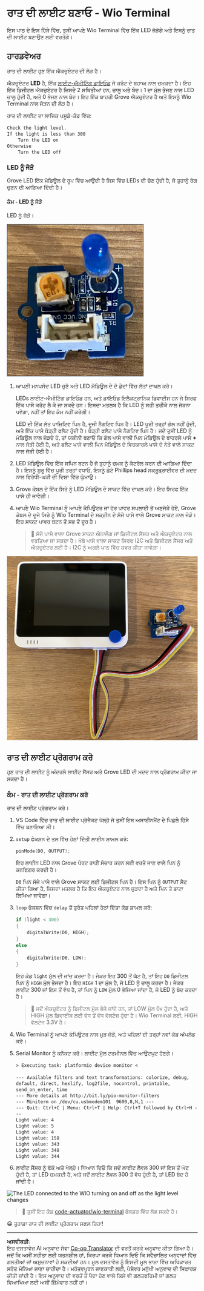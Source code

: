 <!--
CO_OP_TRANSLATOR_METADATA:
{
  "original_hash": "db44083b4dc6fb06eac83c4f16448940",
  "translation_date": "2025-08-27T12:48:17+00:00",
  "source_file": "1-getting-started/lessons/3-sensors-and-actuators/wio-terminal-actuator.md",
  "language_code": "pa"
}
-->
# ਰਾਤ ਦੀ ਲਾਈਟ ਬਣਾਓ - Wio Terminal

ਇਸ ਪਾਠ ਦੇ ਇਸ ਹਿੱਸੇ ਵਿੱਚ, ਤੁਸੀਂ ਆਪਣੇ Wio Terminal ਵਿੱਚ ਇੱਕ LED ਜੋੜੋਗੇ ਅਤੇ ਇਸਨੂੰ ਰਾਤ ਦੀ ਲਾਈਟ ਬਣਾਉਣ ਲਈ ਵਰਤੋਗੇ।

## ਹਾਰਡਵੇਅਰ

ਰਾਤ ਦੀ ਲਾਈਟ ਹੁਣ ਇੱਕ ਐਕਚੁਏਟਰ ਦੀ ਲੋੜ ਹੈ।

ਐਕਚੁਏਟਰ **LED** ਹੈ, ਇੱਕ [ਲਾਈਟ-ਐਮੀਟਿੰਗ ਡਾਇਓਡ](https://wikipedia.org/wiki/Light-emitting_diode) ਜੋ ਕਰੰਟ ਦੇ ਬਹਾਅ ਨਾਲ ਚਮਕਦਾ ਹੈ। ਇਹ ਇੱਕ ਡਿਜੀਟਲ ਐਕਚੁਏਟਰ ਹੈ ਜਿਸਦੇ 2 ਸਥਿਤੀਆਂ ਹਨ, ਚਾਲੂ ਅਤੇ ਬੰਦ। 1 ਦਾ ਮੁੱਲ ਭੇਜਣ ਨਾਲ LED ਚਾਲੂ ਹੁੰਦੀ ਹੈ, ਅਤੇ 0 ਭੇਜਣ ਨਾਲ ਬੰਦ। ਇਹ ਇੱਕ ਬਾਹਰੀ Grove ਐਕਚੁਏਟਰ ਹੈ ਅਤੇ ਇਸਨੂੰ Wio Terminal ਨਾਲ ਜੋੜਨ ਦੀ ਲੋੜ ਹੈ।

ਰਾਤ ਦੀ ਲਾਈਟ ਦਾ ਲਾਜਿਕ ਪਸੂਡੋ-ਕੋਡ ਵਿੱਚ:

```output
Check the light level.
If the light is less than 300
    Turn the LED on
Otherwise
    Turn the LED off
```

### LED ਨੂੰ ਜੋੜੋ

Grove LED ਇੱਕ ਮੋਡਿਊਲ ਦੇ ਰੂਪ ਵਿੱਚ ਆਉਂਦੀ ਹੈ ਜਿਸ ਵਿੱਚ LEDs ਦੀ ਚੋਣ ਹੁੰਦੀ ਹੈ, ਜੋ ਤੁਹਾਨੂੰ ਰੰਗ ਚੁਣਨ ਦੀ ਆਗਿਆ ਦਿੰਦੀ ਹੈ।

#### ਕੰਮ - LED ਨੂੰ ਜੋੜੋ

LED ਨੂੰ ਜੋੜੋ।

![A grove LED](../../../../../translated_images/grove-led.6c853be93f473cf2c439cfc74bb1064732b22251a83cedf66e62f783f9cc1a79.pa.png)

1. ਆਪਣੀ ਮਨਪਸੰਦ LED ਚੁਣੋ ਅਤੇ LED ਮੋਡਿਊਲ ਦੇ ਦੋ ਛੇਦਾਂ ਵਿੱਚ ਲੱਤਾਂ ਦਾਖਲ ਕਰੋ।

    LEDs ਲਾਈਟ-ਐਮੀਟਿੰਗ ਡਾਇਓਡ ਹਨ, ਅਤੇ ਡਾਇਓਡ ਇਲੈਕਟ੍ਰਾਨਿਕ ਡਿਵਾਈਸ ਹਨ ਜੋ ਸਿਰਫ ਇੱਕ ਪਾਸੇ ਕਰੰਟ ਲੈ ਕੇ ਜਾ ਸਕਦੇ ਹਨ। ਇਸਦਾ ਮਤਲਬ ਹੈ ਕਿ LED ਨੂੰ ਸਹੀ ਤਰੀਕੇ ਨਾਲ ਜੋੜਨਾ ਪਵੇਗਾ, ਨਹੀਂ ਤਾਂ ਇਹ ਕੰਮ ਨਹੀਂ ਕਰੇਗੀ।

    LED ਦੀ ਇੱਕ ਲੱਤ ਪਾਜ਼ਿਟਿਵ ਪਿਨ ਹੈ, ਦੂਜੀ ਨੈਗਟਿਵ ਪਿਨ ਹੈ। LED ਪੂਰੀ ਤਰ੍ਹਾਂ ਗੋਲ ਨਹੀਂ ਹੁੰਦੀ, ਅਤੇ ਇੱਕ ਪਾਸੇ ਥੋੜ੍ਹੀ ਫਲੈਟ ਹੁੰਦੀ ਹੈ। ਥੋੜ੍ਹੀ ਫਲੈਟ ਪਾਸੇ ਨੈਗਟਿਵ ਪਿਨ ਹੈ। ਜਦੋਂ ਤੁਸੀਂ LED ਨੂੰ ਮੋਡਿਊਲ ਨਾਲ ਜੋੜਦੇ ਹੋ, ਤਾਂ ਯਕੀਨੀ ਬਣਾਓ ਕਿ ਗੋਲ ਪਾਸੇ ਵਾਲੀ ਪਿਨ ਮੋਡਿਊਲ ਦੇ ਬਾਹਰਲੇ ਪਾਸੇ **+** ਨਾਲ ਜੋੜੀ ਹੋਈ ਹੈ, ਅਤੇ ਫਲੈਟ ਪਾਸੇ ਵਾਲੀ ਪਿਨ ਮੋਡਿਊਲ ਦੇ ਵਿਚਕਾਰਲੇ ਪਾਸੇ ਦੇ ਨੇੜੇ ਵਾਲੇ ਸਾਕਟ ਨਾਲ ਜੋੜੀ ਹੋਈ ਹੈ।

1. LED ਮੋਡਿਊਲ ਵਿੱਚ ਇੱਕ ਸਪਿਨ ਬਟਨ ਹੈ ਜੋ ਤੁਹਾਨੂੰ ਚਮਕ ਨੂੰ ਕੰਟਰੋਲ ਕਰਨ ਦੀ ਆਗਿਆ ਦਿੰਦਾ ਹੈ। ਇਸਨੂੰ ਸ਼ੁਰੂ ਵਿੱਚ ਪੂਰੀ ਤਰ੍ਹਾਂ ਵਧਾਓ, ਇਸਨੂੰ ਛੋਟੇ Phillips head ਸਕ੍ਰੂਡ੍ਰਾਈਵਰ ਦੀ ਮਦਦ ਨਾਲ ਵਿਰੋਧੀ-ਘੜੀ ਦੀ ਦਿਸ਼ਾ ਵਿੱਚ ਘੁੰਮਾਉ।

1. Grove ਕੇਬਲ ਦੇ ਇੱਕ ਸਿਰੇ ਨੂੰ LED ਮੋਡਿਊਲ ਦੇ ਸਾਕਟ ਵਿੱਚ ਦਾਖਲ ਕਰੋ। ਇਹ ਸਿਰਫ ਇੱਕ ਪਾਸੇ ਹੀ ਜਾਵੇਗੀ।

1. ਆਪਣੇ Wio Terminal ਨੂੰ ਆਪਣੇ ਕੰਪਿਊਟਰ ਜਾਂ ਹੋਰ ਪਾਵਰ ਸਪਲਾਈ ਤੋਂ ਅਣਜੋੜੇ ਹੋਏ, Grove ਕੇਬਲ ਦੇ ਦੂਜੇ ਸਿਰੇ ਨੂੰ Wio Terminal ਦੇ ਸਕ੍ਰੀਨ ਦੇ ਸੱਜੇ ਪਾਸੇ ਵਾਲੇ Grove ਸਾਕਟ ਨਾਲ ਜੋੜੋ। ਇਹ ਸਾਕਟ ਪਾਵਰ ਬਟਨ ਤੋਂ ਸਭ ਤੋਂ ਦੂਰ ਹੈ।

    > 💁 ਸੱਜੇ ਪਾਸੇ ਵਾਲਾ Grove ਸਾਕਟ ਐਨਾਲੌਗ ਜਾਂ ਡਿਜੀਟਲ ਸੈਂਸਰ ਅਤੇ ਐਕਚੁਏਟਰ ਨਾਲ ਵਰਤਿਆ ਜਾ ਸਕਦਾ ਹੈ। ਖੱਬੇ ਪਾਸੇ ਵਾਲਾ ਸਾਕਟ ਸਿਰਫ I2C ਅਤੇ ਡਿਜੀਟਲ ਸੈਂਸਰ ਅਤੇ ਐਕਚੁਏਟਰ ਲਈ ਹੈ। I2C ਨੂੰ ਅਗਲੇ ਪਾਠ ਵਿੱਚ ਕਵਰ ਕੀਤਾ ਜਾਵੇਗਾ।

![The grove LED connected to the right hand socket](../../../../../translated_images/wio-led.265a1897e72d7f21c753257516a4b677d8e30ce2b95fee98189458b3275ba0a6.pa.png)

## ਰਾਤ ਦੀ ਲਾਈਟ ਪ੍ਰੋਗਰਾਮ ਕਰੋ

ਹੁਣ ਰਾਤ ਦੀ ਲਾਈਟ ਨੂੰ ਅੰਦਰਲੇ ਲਾਈਟ ਸੈਂਸਰ ਅਤੇ Grove LED ਦੀ ਮਦਦ ਨਾਲ ਪ੍ਰੋਗਰਾਮ ਕੀਤਾ ਜਾ ਸਕਦਾ ਹੈ।

### ਕੰਮ - ਰਾਤ ਦੀ ਲਾਈਟ ਪ੍ਰੋਗਰਾਮ ਕਰੋ

ਰਾਤ ਦੀ ਲਾਈਟ ਪ੍ਰੋਗਰਾਮ ਕਰੋ।

1. VS Code ਵਿੱਚ ਰਾਤ ਦੀ ਲਾਈਟ ਪ੍ਰੋਜੈਕਟ ਖੋਲ੍ਹੋ ਜੋ ਤੁਸੀਂ ਇਸ ਅਸਾਈਨਮੈਂਟ ਦੇ ਪਿਛਲੇ ਹਿੱਸੇ ਵਿੱਚ ਬਣਾਇਆ ਸੀ।

1. `setup` ਫੰਕਸ਼ਨ ਦੇ ਤਲ ਵਿੱਚ ਹੇਠਾਂ ਦਿੱਤੀ ਲਾਈਨ ਸ਼ਾਮਲ ਕਰੋ:

    ```cpp
    pinMode(D0, OUTPUT);
    ```

    ਇਹ ਲਾਈਨ LED ਨਾਲ Grove ਪੋਰਟ ਰਾਹੀਂ ਸੰਚਾਰ ਕਰਨ ਲਈ ਵਰਤੇ ਜਾਣ ਵਾਲੇ ਪਿਨ ਨੂੰ ਕਨਫਿਗਰ ਕਰਦੀ ਹੈ।

    `D0` ਪਿਨ ਸੱਜੇ ਪਾਸੇ ਵਾਲੇ Grove ਸਾਕਟ ਲਈ ਡਿਜੀਟਲ ਪਿਨ ਹੈ। ਇਸ ਪਿਨ ਨੂੰ `OUTPUT` ਸੈਟ ਕੀਤਾ ਗਿਆ ਹੈ, ਜਿਸਦਾ ਮਤਲਬ ਹੈ ਕਿ ਇਹ ਐਕਚੁਏਟਰ ਨਾਲ ਜੁੜਦਾ ਹੈ ਅਤੇ ਪਿਨ ਤੇ ਡਾਟਾ ਲਿਖਿਆ ਜਾਵੇਗਾ।

1. `loop` ਫੰਕਸ਼ਨ ਵਿੱਚ `delay` ਤੋਂ ਤੁਰੰਤ ਪਹਿਲਾਂ ਹੇਠਾਂ ਦਿੱਤਾ ਕੋਡ ਸ਼ਾਮਲ ਕਰੋ:

    ```cpp
    if (light < 300)
    {
        digitalWrite(D0, HIGH);
    }
    else
    {
        digitalWrite(D0, LOW);
    }
    ```

    ਇਹ ਕੋਡ `light` ਮੁੱਲ ਦੀ ਜਾਂਚ ਕਰਦਾ ਹੈ। ਜੇਕਰ ਇਹ 300 ਤੋਂ ਘੱਟ ਹੈ, ਤਾਂ ਇਹ `D0` ਡਿਜੀਟਲ ਪਿਨ ਨੂੰ `HIGH` ਮੁੱਲ ਭੇਜਦਾ ਹੈ। ਇਹ `HIGH` 1 ਦਾ ਮੁੱਲ ਹੈ, ਜੋ LED ਨੂੰ ਚਾਲੂ ਕਰਦਾ ਹੈ। ਜੇਕਰ ਲਾਈਟ 300 ਜਾਂ ਇਸ ਤੋਂ ਵੱਧ ਹੈ, ਤਾਂ ਪਿਨ ਨੂੰ `LOW` ਮੁੱਲ 0 ਭੇਜਿਆ ਜਾਂਦਾ ਹੈ, ਜੋ LED ਨੂੰ ਬੰਦ ਕਰਦਾ ਹੈ।

    > 💁 ਜਦੋਂ ਐਕਚੁਏਟਰ ਨੂੰ ਡਿਜੀਟਲ ਮੁੱਲ ਭੇਜੇ ਜਾਂਦੇ ਹਨ, ਤਾਂ LOW ਮੁੱਲ 0v ਹੁੰਦਾ ਹੈ, ਅਤੇ HIGH ਮੁੱਲ ਡਿਵਾਈਸ ਲਈ ਵੱਧ ਤੋਂ ਵੱਧ ਵੋਲਟੇਜ ਹੁੰਦਾ ਹੈ। Wio Terminal ਲਈ, HIGH ਵੋਲਟੇਜ 3.3V ਹੈ।

1. Wio Terminal ਨੂੰ ਆਪਣੇ ਕੰਪਿਊਟਰ ਨਾਲ ਮੁੜ ਜੋੜੋ, ਅਤੇ ਪਹਿਲਾਂ ਦੀ ਤਰ੍ਹਾਂ ਨਵਾਂ ਕੋਡ ਅੱਪਲੋਡ ਕਰੋ।

1. Serial Monitor ਨੂੰ ਕਨੈਕਟ ਕਰੋ। ਲਾਈਟ ਮੁੱਲ ਟਰਮੀਨਲ ਵਿੱਚ ਆਉਟਪੁਟ ਹੋਣਗੇ।

    ```output
    > Executing task: platformio device monitor <

    --- Available filters and text transformations: colorize, debug, default, direct, hexlify, log2file, nocontrol, printable, send_on_enter, time
    --- More details at http://bit.ly/pio-monitor-filters
    --- Miniterm on /dev/cu.usbmodem101  9600,8,N,1 ---
    --- Quit: Ctrl+C | Menu: Ctrl+T | Help: Ctrl+T followed by Ctrl+H ---
    Light value: 4
    Light value: 5
    Light value: 4
    Light value: 158
    Light value: 343
    Light value: 348
    Light value: 344
    ```

1. ਲਾਈਟ ਸੈਂਸਰ ਨੂੰ ਢੱਕੋ ਅਤੇ ਖੋਲ੍ਹੋ। ਧਿਆਨ ਦਿਓ ਕਿ ਜਦੋਂ ਲਾਈਟ ਲੈਵਲ 300 ਜਾਂ ਇਸ ਤੋਂ ਘੱਟ ਹੁੰਦੀ ਹੈ, ਤਾਂ LED ਚਮਕਦੀ ਹੈ, ਅਤੇ ਜਦੋਂ ਲਾਈਟ ਲੈਵਲ 300 ਤੋਂ ਵੱਧ ਹੁੰਦੀ ਹੈ, ਤਾਂ LED ਬੰਦ ਹੋ ਜਾਂਦੀ ਹੈ।

![The LED connected to the WIO turning on and off as the light level changes](../../../../../images/wio-running-assignment-1-1.gif)

> 💁 ਤੁਸੀਂ ਇਹ ਕੋਡ [code-actuator/wio-terminal](../../../../../1-getting-started/lessons/3-sensors-and-actuators/code-actuator/wio-terminal) ਫੋਲਡਰ ਵਿੱਚ ਲੱਭ ਸਕਦੇ ਹੋ।

😀 ਤੁਹਾਡਾ ਰਾਤ ਦੀ ਲਾਈਟ ਪ੍ਰੋਗਰਾਮ ਸਫਲ ਰਿਹਾ!

---

**ਅਸਵੀਕਤੀ**:  
ਇਹ ਦਸਤਾਵੇਜ਼ AI ਅਨੁਵਾਦ ਸੇਵਾ [Co-op Translator](https://github.com/Azure/co-op-translator) ਦੀ ਵਰਤੋਂ ਕਰਕੇ ਅਨੁਵਾਦ ਕੀਤਾ ਗਿਆ ਹੈ। ਜਦੋਂ ਕਿ ਅਸੀਂ ਸਹੀਤਾ ਲਈ ਯਤਨਸ਼ੀਲ ਹਾਂ, ਕਿਰਪਾ ਕਰਕੇ ਧਿਆਨ ਦਿਓ ਕਿ ਸਵੈਚਾਲਿਤ ਅਨੁਵਾਦਾਂ ਵਿੱਚ ਗਲਤੀਆਂ ਜਾਂ ਅਸੁਚਨਾਵਾਂ ਹੋ ਸਕਦੀਆਂ ਹਨ। ਮੂਲ ਦਸਤਾਵੇਜ਼ ਨੂੰ ਇਸਦੀ ਮੂਲ ਭਾਸ਼ਾ ਵਿੱਚ ਅਧਿਕਾਰਤ ਸਰੋਤ ਮੰਨਿਆ ਜਾਣਾ ਚਾਹੀਦਾ ਹੈ। ਮਹੱਤਵਪੂਰਨ ਜਾਣਕਾਰੀ ਲਈ, ਪੇਸ਼ੇਵਰ ਮਨੁੱਖੀ ਅਨੁਵਾਦ ਦੀ ਸਿਫਾਰਸ਼ ਕੀਤੀ ਜਾਂਦੀ ਹੈ। ਇਸ ਅਨੁਵਾਦ ਦੀ ਵਰਤੋਂ ਤੋਂ ਪੈਦਾ ਹੋਣ ਵਾਲੇ ਕਿਸੇ ਵੀ ਗਲਤਫਹਿਮੀ ਜਾਂ ਗਲਤ ਵਿਆਖਿਆ ਲਈ ਅਸੀਂ ਜ਼ਿੰਮੇਵਾਰ ਨਹੀਂ ਹਾਂ।